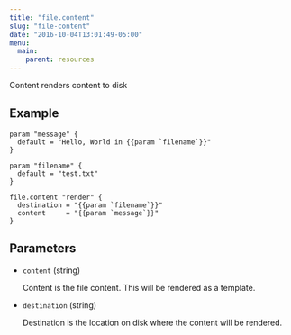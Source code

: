 ```yaml
---
title: "file.content"
slug: "file-content"
date: "2016-10-04T13:01:49-05:00"
menu:
  main:
    parent: resources
---
```



Content renders content to disk


## Example

```hcl
param "message" {
  default = "Hello, World in {{param `filename`}}"
}

param "filename" {
  default = "test.txt"
}

file.content "render" {
  destination = "{{param `filename`}}"
  content     = "{{param `message`}}"
}

```


## Parameters

- `content` (string)

  Content is the file content. This will be rendered as a template.

- `destination` (string)

  Destination is the location on disk where the content will be rendered.


